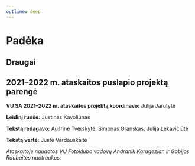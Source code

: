 ```yaml
---
outline: deep
---
```


<script setup lang="ts">
import { NImageGroup, NImage, NSpace } from "naive-ui";
import logos from "../data/friendLogos.ts";

</script>

# Padėka

## Draugai

 <NImageGroup>
    <NSpace class="my-8" align="center">
      <NImage class="p-4" v-for="image in logos" :key="image" :src="image" width="150" />
    </NSpace>
</NImageGroup>

## 2021–2022 m. ataskaitos puslapio projektą parengė

**VU SA 2021–2022 m. ataskaitos projektą koordinavo:** Julija Jarutytė

**Leidinį ruošė:** Justinas Kavoliūnas

**Tekstą redagavo:** Aušrinė Tverskytė, Simonas Granskas, Julija Lekavičiūtė

**Tekstą vertė:** Justė Vardauskaitė

_Ataskaitoje naudotos VU Fotoklubo vadovų Andranik Karagezian ir Gabijos Raubaitės nuotraukos._
